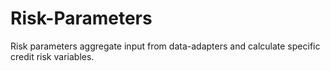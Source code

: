 # Risk-Parameters
Risk parameters aggregate input from data-adapters and calculate specific credit risk variables.
